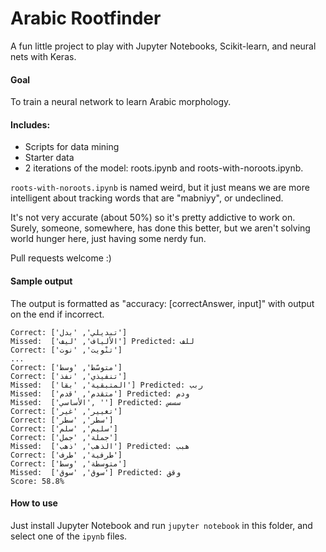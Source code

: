 # Arabic Rootfinder

A fun little project to play with Jupyter Notebooks, Scikit-learn, and neural nets with Keras.

#### Goal

To train a neural network to learn Arabic morphology.

#### Includes:

* Scripts for data mining
* Starter data
* 2 iterations of the model: roots.ipynb and roots-with-noroots.ipynb.

`roots-with-noroots.ipynb` is named weird, but it just means we are more intelligent about tracking words that are "mabniyy", or undeclined.

It's not very accurate (about 50%) so it's pretty addictive to work on. Surely, someone, somewhere, has done this better, but we aren't solving world hunger here, just having some nerdy fun.

Pull requests welcome :)

#### Sample output

The output is formatted as "accuracy: [correctAnswer, input]" with output on the end if incorrect.

```
Correct: ['تبديلي', 'بدل']
Missed:  ['الألياف', 'ليف'] Predicted: للف
Correct: ['تنْويت', 'نوت']
...
Correct: ['متوسّط', 'وسط']
Correct: ['تنفيذي', 'نفذ']
Missed:  ['المتبقية', 'بقا'] Predicted: ربب
Missed:  ['متقدم', 'قدم'] Predicted: ودم
Missed:  ['الأساسي', ''] Predicted: سسس
Correct: ['تغيير', 'غير']
Correct: ['سطر', 'سطر']
Correct: ['سليم', 'سلم']
Correct: ['جملة', 'جمل']
Missed:  ['الذهب', 'ذهب'] Predicted: هبب
Correct: ['طرفية', 'طرف']
Correct: ['متوسطة', 'وسط']
Missed:  ['سوق', 'سوق'] Predicted: وقق
Score: 58.8%
```

#### How to use

Just install Jupyter Notebook and run `jupyter notebook` in this folder, and select one of the `ipynb` files.
